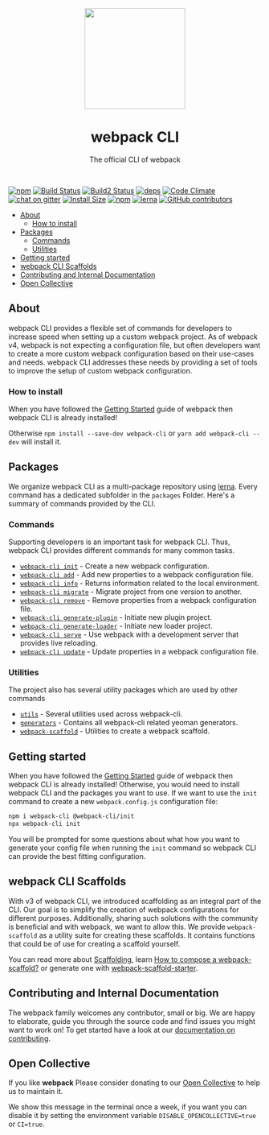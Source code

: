 <div align="center">
    <a href="https://github.com/webpack/webpack-cli">
        <img width="200" height="200" src="https://webpack.js.org/assets/icon-square-big.svg">
    </a>
</div>

<h1 align="center">webpack CLI</h1>

<p align="center">
  The official CLI of webpack
</p>
<br>

[![npm](https://img.shields.io/npm/v/webpack-cli.svg)](https://www.npmjs.com/package/webpack-cli)
[![Build Status](https://travis-ci.org/webpack/webpack-cli.svg)](https://travis-ci.org/webpack/webpack-cli)
[![Build2 Status](https://dev.azure.com/webpack/webpack/_apis/build/status/webpack.webpack-cli)](https://dev.azure.com/webpack/webpack/_build/latest?definitionId=4)
[![deps][deps]][deps-url]
[![Code Climate](https://codeclimate.com/github/webpack/webpack-cli/badges/gpa.svg)](https://codeclimate.com/github/webpack/webpack-cli)
[![chat on gitter](https://badges.gitter.im/webpack/webpack.svg)](https://gitter.im/webpack/webpack)
[![Install Size](https://packagephobia.now.sh/badge?p=webpack-cli)](https://packagephobia.now.sh/result?p=webpack-cli)
[![npm](https://img.shields.io/npm/dw/webpack-cli.svg)](https://www.npmjs.com/package/webpack-cli)
[![lerna](https://img.shields.io/badge/maintained%20with-lerna-cc00ff.svg)](https://lernajs.io/)
[![GitHub contributors](https://img.shields.io/github/contributors/webpack/webpack-cli.svg)](https://github.com/webpack/webpack-cli/graphs/contributors)

- [About](#about)
	- [How to install](#how-to-install)
- [Packages](#packages)
	- [Commands](#commands)
	- [Utilities](#utilities)
- [Getting started](#getting-started)
- [webpack CLI Scaffolds](#webpack-cli-scaffolds)
- [Contributing and Internal Documentation](#contributing-and-internal-documentation)
- [Open Collective](#open-collective)

## About

webpack CLI provides a flexible set of commands for developers to increase speed when setting up a custom webpack project. As of webpack v4, webpack is not expecting a configuration file, but often developers want to create a more custom webpack configuration based on their use-cases and needs. webpack CLI addresses these needs by providing a set of tools to improve the setup of custom webpack configuration.

### How to install

When you have followed the [Getting Started](https://webpack.js.org/guides/getting-started/) guide of webpack then webpack CLI is already installed!

Otherwise `npm install --save-dev webpack-cli` or `yarn add webpack-cli --dev` will install it.

## Packages

We organize webpack CLI as a multi-package repository using [lerna](https://github.com/lerna/lerna). Every command has a dedicated subfolder in the `packages` Folder. Here's a summary of commands provided by the CLI.

### Commands

Supporting developers is an important task for webpack CLI. Thus, webpack CLI provides different commands for many common tasks.

- [`webpack-cli init`](./packages/init/README.md#webpack-cli-init) - Create a new webpack configuration.
- [`webpack-cli add`](./packages/add/README.md#webpack-cli-add) - Add new properties to a webpack configuration file.
- [`webpack-cli info`](./packages/info/README.md#webpack-cli-info) - Returns information related to the local environment.
- [`webpack-cli migrate`](./packages/migrate/README.md#webpack-cli-migrate) - Migrate project from one version to another.
- [`webpack-cli remove`](./packages/remove/README.md#webpack-cli-remove) - Remove properties from a webpack configuration file.
- [`webpack-cli generate-plugin`](./packages/generate-plugin/README.md#webpack-cli-generate-plugin) - Initiate new plugin project.
- [`webpack-cli generate-loader`](./packages/generate-loader/README.md#webpack-cli-generate-loader) - Initiate new loader project.
- [`webpack-cli serve`](./packages/serve/README.md#webpack-cli-serve) - Use webpack with a development server that provides live reloading.
- [`webpack-cli update`](./packages/update/README.md#webpack-cli-update) - Update properties in a webpack configuration file.

### Utilities

The project also has several utility packages which are used by other commands

- [`utils`](./packages/utils/README.md) - Several utilities used across webpack-cli.
- [`generators`](./packages/generators/README.md) - Contains all webpack-cli related yeoman generators.
- [`webpack-scaffold`](./packages/info/README.md#webpack-cli-info) - Utilities to create a webpack scaffold.

## Getting started

When you have followed the [Getting Started](https://webpack.js.org/guides/getting-started/) guide of webpack then webpack CLI is already installed! Otherwise, you would need to install webpack CLI and the packages you want to use. If we want to use the `init` command to create a new `webpack.config.js` configuration file:

```sh
npm i webpack-cli @webpack-cli/init
npx webpack-cli init
```

You will be prompted for some questions about what how you want to generate your config file when running the `init` command so webpack CLI can provide the best fitting configuration.

## webpack CLI Scaffolds

With v3 of webpack CLI, we introduced scaffolding as an integral part of the CLI. Our goal is to simplify the creation of webpack configurations for different purposes. Additionally, sharing such solutions with the community is beneficial and with webpack, we want to allow this. We provide `webpack-scaffold` as a utility suite for creating these scaffolds. It contains functions that could be of use for creating a scaffold yourself.

You can read more about [Scaffolding](https://webpack.js.org/guides/scaffolding), learn [How to compose a webpack-scaffold?](https://webpack.js.org/contribute/writing-a-scaffold) or generate one with [webpack-scaffold-starter](https://github.com/rishabh3112/webpack-scaffold-starter).

## Contributing and Internal Documentation

The webpack family welcomes any contributor, small or big. We are happy to elaborate, guide you through the source code and find issues you might want to work on! To get started have a look at our [documentation on contributing](./.github/CONTRIBUTING.md).

[deps]: https://img.shields.io/david/webpack/webpack.svg
[deps-url]: https://david-dm.org/webpack/webpack-cli

## Open Collective

If you like **webpack** Please consider donating to our [Open Collective](https://opencollective.com/webpack) to help us to maintain it.

We show this message in the terminal once a week, if you want you can disable it by setting the environment variable `DISABLE_OPENCOLLECTIVE=true` or `CI=true`.